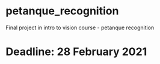 # petanque_recognition
Final project in intro to vision course - petanque recognition

# Deadline: 28 February 2021
